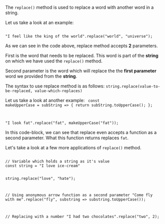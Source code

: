 The `replace()` method is
used to replace a word with
another word in a string.

Let us take a look at an example:

<codeblock language="javascript" type="lesson">
<code>
"I feel like the king of the world".replace("world", "universe");
</code>
</codeblock>

As we can see in the code
above, replace method accepts
**2** parameters.

First is the word that needs
to be replaced. This word is
part of the **string** on which
we have used the `replace()`
method.

Second parameter is the word
which will replace the the
**first parameter** word
we provided from the **string**.

The syntax to use replace method
is as follows:
`string.replace(value-to-be-replaced, value-which-replaces)`

Let us take a look at another example:
<codeblock language="javascript" type="lesson">
<code>
const makeUpperCase = subString => {
  return subString.toUpperCase();
};

"I look fat".replace("fat", makeUpperCase("fat"));
</code>
</codeblock>

In this code-block, we can see
that replace even accepts a
function as a second parameter.
What this function returns
replaces `fat`.

Let's take a look at a few more
applications of `replace()`
method.

<codeblock language="javascript" type="lesson">
<code>
// Variable which holds a string as it's value
const string = "I love ice-cream"

string.replace("love", "hate");

// Using anonymous arrow function as a second parameter
"Come fly with me".replace("fly", substring => substring.toUpperCase());

// Replacing with a number
"I had two chocolates".replace("two", 2);
</code>
</codeblock>
